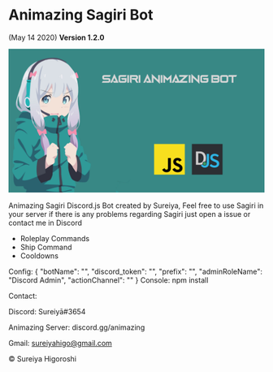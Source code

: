 # Animazing Sagiri Bot
(May 14 2020)
**Version 1.2.0**

![](image.png)

Animazing Sagiri Discord.js Bot created by Sureiya,
Feel free to use Sagiri in your server if there is any problems
regarding Sagiri just open a issue or contact me in Discord

- Roleplay Commands
- Ship Command
- Cooldowns

Config:
{
  "botName": "",
  "discord_token": "",
  "prefix": "",
  "adminRoleName": "Discord Admin",
  "actionChannel": "" 
}
Console:
npm install

Contact:

Discord: Sureiyā#3654

Animazing Server: discord.gg/animazing

Gmail: sureiyahigo@gmail.com



© Sureiya Higoroshi
